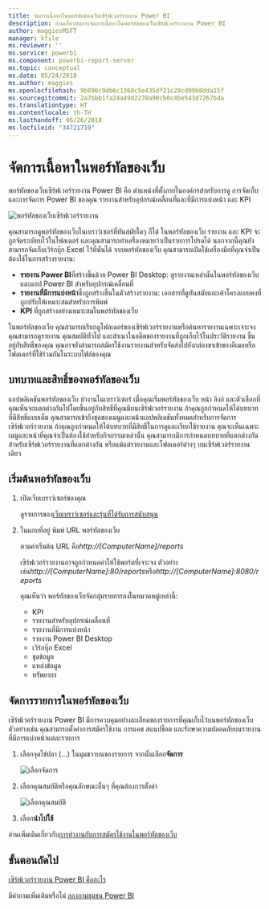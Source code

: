 ```yaml
---
title: จัดการเนื้อหาในพอร์ทัลของเว็บเซิร์ฟเวอร์รายงาน Power BI
description: อ่านเกี่ยวกับการจัดการเนื้อหาในพอร์ทัลของเว็บเซิร์ฟเวอร์รายงาน Power BI
author: maggiesMSFT
manager: kfile
ms.reviewer: ''
ms.service: powerbi
ms.component: powerbi-report-server
ms.topic: conceptual
ms.date: 05/24/2018
ms.author: maggies
ms.openlocfilehash: 9b896c9db6c1368c5e435df21c28cd99b8dda15f
ms.sourcegitcommit: 2a7bbb1fa24a49d2278a90cb0c4be543d7267bda
ms.translationtype: HT
ms.contentlocale: th-TH
ms.lasthandoff: 06/26/2018
ms.locfileid: "34721719"
---
```

# <a name="manage-content-in-the-web-portal"></a>จัดการเนื้อหาในพอร์ทัลของเว็บ 
พอร์ทัลของเว็บเซิร์ฟเวอร์รายงาน Power BI คือ ตำแหน่งที่ตั้งภายในองค์กรสำหรับการดู การจัดเก็บ และการจัดการ Power BI ของคุณ รายงานสำหรับอุปกรณ์เคลื่อนที่และที่มีการแบ่งหน้า และ KPI

![พอร์ทัลของเว็บเซิร์ฟเวอร์รายงาน](media/getting-around/report-server-web-portal.png)

คุณสามารถดูพอร์ทัลของเว็บในเบราว์เซอร์ที่ทันสมัยใดๆ ก็ได้ ในพอร์ทัลของเว็บ รายงาน และ KPI จะถูกจัดระเบียบไว้ในโฟลเดอร์ และคุณสามารถทำเครื่องหมายว่าเป็นรายการโปรดได้ นอกจากนี้คุณยังสามารถจัดเก็บเวิร์กบุ๊ก Excel ไว้ที่นั่นได้ จากพอร์ทัลของเว็บ คุณสามารถเปิดใช้เครื่องมือที่คุณจำเป็นต้องใช้ในการสร้างรายงาน:

* **รายงาน Power BI**ที่สร้างขึ้นด้วย Power BI Desktop: ดูรายงานเหล่านั้นในพอร์ทัลของเว็บและแอป Power BI สำหรับอุปกรณ์เคลื่อนที่
* **รายงานที่มีการแบ่งหน้า**ซึ่งถูกสร้างขึ้นในตัวสร้างรายงาน: เอกสารที่ดูทันสมัยและเค้าโครงแบบคงที่ถูกปรับให้เหมาะสมสำหรับการพิมพ์
* **KPI** ที่ถูกสร้างอย่างเหมาะสมในพอร์ทัลของเว็บ

ในพอร์ทัลของเว็บ คุณสามารถเรียกดูโฟลเดอร์ของเซิร์ฟเวอร์รายงานหรือค้นหารายงานเฉพาะเจาะจง คุณสามารถดูรายงาน คุณสมบัติทั่วไป และสำเนาในอดีตของรายงานที่ถูกเก็บไว้ในประวัติรายงาน ขึ้นอยู่กับสิทธิ์ของคุณ คุณอาจยังสามารถสมัครใช้งานรายงานสำหรับจัดส่งไปยังกล่องขาเข้าของอีเมลหรือโฟลเดอร์ที่ใช้ร่วมกันในระบบไฟล์ของคุณ

## <a name="web-portal-roles-and-permissions"></a>บทบาทและสิทธิ์ของพอร์ทัลของเว็บ
แอปพลิเคชันพอร์ทัลของเว็บ ทำงานในเบราว์เซอร์ เมื่อคุณเริ่มพอร์ทัลของเว็บ หน้า ลิงก์ และตัวเลือกที่คุณเห็นจะแตกต่างกันไปโดยขึ้นอยู่กับสิทธิ์ที่คุณมีบนเซิร์ฟเวอร์รายงาน ถ้าคุณถูกกำหนดให้ได้บทบาทที่มีสิทธิ์แบบเต็ม คุณสามารถเข้าถึงชุดของเมนูและหน้าแอปพลิเคชันทั้งหมดสำหรับการจัดการเซิร์ฟเวอร์รายงาน ถ้าคุณถูกกำหนดให้ได้บทบาทที่มีสิทธิ์ในการดูและเรียกใช้รายงาน คุณจะเห็นเฉพาะเมนูและหน้าที่คุณจำเป็นต้องใช้สำหรับกิจกรรมเหล่านั้น คุณสามารถมีการกำหนดบทบาทที่แตกต่างกันสำหรับเซิร์ฟเวอร์รายงานที่แตกต่างกัน หรือแม้แต่รายงานและโฟลเดอร์ต่างๆ บนเซิร์ฟเวอร์รายงานเดียว

## <a name="start-the-web-portal"></a>เริ่มต้นพอร์ทัลของเว็บ
1. เปิดเว็บเบราว์เซอร์ของคุณ
   
    ดูรายการของ[เว็บเบราว์เซอร์และรุ่นที่ได้รับการสนับสนุน](browser-support.md)
2. ในแถบที่อยู่ พิมพ์ URL พอร์ทัลของเว็บ
   
    ตามค่าเริ่มต้น URL คือ*http://[ComputerName]/reports*
   
    เซิร์ฟเวอร์รายงานอาจถูกกำหนดค่าให้ใช้พอร์ตที่เจาะจง ตัวอย่างเช่น*http://[ComputerName]:80/reports*หรือ*http://[ComputerName]:8080/reports*
   
    คุณเห็นว่า พอร์ทัลของเว็บจัดกลุ่มรายการลงในหมวดหมู่เหล่านี้:
   
   * KPI
   * รายงานสำหรับอุปกรณ์เคลื่อนที่
   * รายงานที่มีการแบ่งหน้า
   * รายงาน Power BI Desktop
   * เวิร์กบุ๊ก Excel
   * ชุดข้อมูล
   * แหล่งข้อมูล
   * ทรัพยากร

## <a name="manage-items-in-the-web-portal"></a>จัดการรายการในพอร์ทัลของเว็บ
เซิร์ฟเวอร์รายงาน Power BI มีการควบคุมอย่างละเอียดของรายการที่คุณเก็บไว้บนพอร์ทัลของเว็บ ตัวอย่างเช่น คุณสามารถตั้งค่าการสมัครใช้งาน การแคช สแนปช็อต และรักษาความปลอดภัยบนรายงานที่มีการแบ่งหน้าแต่ละรายการ

1. เลือกจุดไข่ปลา (...) ในมุมขวาบนของรายการ จากนั้นเลือก**จัดการ**
   
    ![เลือกจัดการ](media/getting-around/report-server-web-portal-manage-ellipsis.png)
2. เลือกคุณสมบัติหรือคุณลักษณะอื่นๆ ที่คุณต้องการตั้งค่า
   
    ![เลือกคุณสมบัติ](media/getting-around/report-server-web-portal-manage-properties.png)
3. เลือก**นำไปใช้**

อ่านเพิ่มเติมเกี่ยวกับ[การทำงานกับการสมัครใช้งานในพอร์ทัลของเว็บ](https://docs.microsoft.com/sql/reporting-services/working-with-subscriptions-web-portal)

## <a name="next-steps"></a>ขั้นตอนถัดไป
[เซิร์ฟเวอร์รายงาน Power BI คืออะไร](get-started.md)

มีคำถามเพิ่มเติมหรือไม่ [ลองถามชุมชน Power BI](https://community.powerbi.com/)

